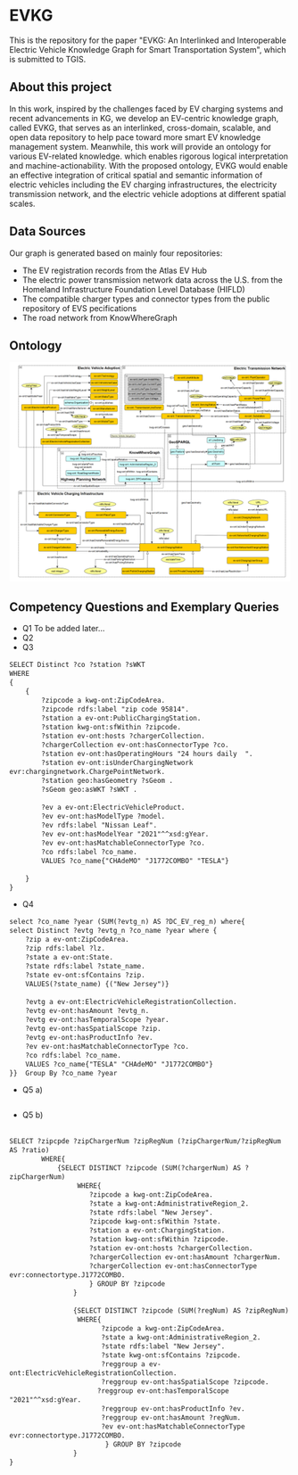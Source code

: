 # EVKG
This is the repository for the paper "EVKG: An Interlinked and Interoperable Electric Vehicle Knowledge Graph for Smart Transportation System", which is submitted to TGIS.
## About this project
In this work, inspired by the challenges faced by EV charging systems and recent advancements in KG, we develop an EV-centric knowledge graph, called EVKG, that serves as an interlinked, cross-domain, scalable, and open data repository to help pace toward more smart EV knowledge management system. Meanwhile, this work will provide an ontology for various EV-related knowledge. which enables rigorous logical interpretation and machine-actionability. With the proposed ontology, EVKG would enable an effective integration of critical spatial and semantic information of electric vehicles including the EV charging infrastructures, the electricity transmission network,
and the electric vehicle adoptions at different spatial scales.
## Data Sources 
Our graph is generated based on mainly four repositories: 
* The EV registration records from the Atlas EV Hub
* The electric power transmission network data across the U.S. from the Homeland Infrastructure Foundation Level Database (HIFLD)
* The compatible charger types and connector types from the public repository of EVS pecifications
* The road network from KnowWhereGraph
## Ontology
<p align="center">
    <img src="https://github.com/EVKG/evkg/blob/main/ontology.png" alt="framework" >
</p>

## Competency Questions and Exemplary Queries
* Q1
To be added later...
* Q2
* Q3
```
SELECT Distinct ?co ?station ?sWKT
WHERE
{
    {    
        ?zipcode a kwg-ont:ZipCodeArea.
        ?zipcode rdfs:label "zip code 95814".
        ?station a ev-ont:PublicChargingStation.
        ?station kwg-ont:sfWithin ?zipcode.
        ?station ev-ont:hosts ?chargerCollection. 
        ?chargerCollection ev-ont:hasConnectorType ?co.
        ?station ev-ont:hasOperatingHours "24 hours daily  ".
        ?station ev-ont:isUnderChargingNetwork evr:chargingnetwork.ChargePointNetwork.
        ?station geo:hasGeometry ?sGeom .
        ?sGeom geo:asWKT ?sWKT .
        
        ?ev a ev-ont:ElectricVehicleProduct.
        ?ev ev-ont:hasModelType ?model.
        ?ev rdfs:label "Nissan Leaf".
        ?ev ev-ont:hasModelYear "2021"^^xsd:gYear.
        ?ev ev-ont:hasMatchableConnectorType ?co.
        ?co rdfs:label ?co_name.
        VALUES ?co_name{"CHAdeMO" "J1772COMBO" "TESLA"}

    }
}
```
* Q4
```
select ?co_name ?year (SUM(?evtg_n) AS ?DC_EV_reg_n) where{
select Distinct ?evtg ?evtg_n ?co_name ?year where { 
	?zip a ev-ont:ZipCodeArea.
    ?zip rdfs:label ?lz.
    ?state a ev-ont:State.
    ?state rdfs:label ?state_name.
    ?state ev-ont:sfContains ?zip.
    VALUES(?state_name) {("New Jersey")}

	?evtg a ev-ont:ElectricVehicleRegistrationCollection.
    ?evtg ev-ont:hasAmount ?evtg_n.
    ?evtg ev-ont:hasTemporalScope ?year.
    ?evtg ev-ont:hasSpatialScope ?zip.
    ?evtg ev-ont:hasProductInfo ?ev.
    ?ev ev-ont:hasMatchableConnectorType ?co.
    ?co rdfs:label ?co_name.
    VALUES ?co_name{"TESLA" "CHAdeMO" "J1772COMBO"}
}}  Group By ?co_name ?year

```
* Q5 a)
```

```
* Q5 b)
```

SELECT ?zipcpde ?zipChargerNum ?zipRegNum (?zipChargerNum/?zipRegNum AS ?ratio)
        WHERE{
            {SELECT DISTINCT ?zipcode (SUM(?chargerNum) AS ?zipChargerNum)
                 WHERE{
                    ?zipcode a kwg-ont:ZipCodeArea.
                    ?state a kwg-ont:AdministrativeRegion_2.
                    ?state rdfs:label "New Jersey".
                    ?zipcode kwg-ont:sfWithin ?state.
                    ?station a ev-ont:ChargingStation.
                    ?station kwg-ont:sfWithin ?zipcode.
                    ?station ev-ont:hosts ?chargerCollection. 
                    ?chargerCollection ev-ont:hasAmount ?chargerNum.
                    ?chargerCollection ev-ont:hasConnectorType evr:connectortype.J1772COMBO.
                    } GROUP BY ?zipcode
                }

                {SELECT DISTINCT ?zipcode (SUM(?regNum) AS ?zipRegNum)
                 WHERE{
                       ?zipcode a kwg-ont:ZipCodeArea.
                       ?state a kwg-ont:AdministrativeRegion_2.
                       ?state rdfs:label "New Jersey".
                       ?state kwg-ont:sfContains ?zipcode.
                       ?reggroup a ev-ont:ElectricVehicleRegistrationCollection.
                       ?reggroup ev-ont:hasSpatialScope ?zipcode.
                      ?reggroup ev-ont:hasTemporalScope "2021"^^xsd:gYear.
                       ?reggroup ev-ont:hasProductInfo ?ev. 
                       ?reggroup ev-ont:hasAmount ?regNum.
                       ?ev ev-ont:hasMatchableConnectorType evr:connectortype.J1772COMBO.
                        } GROUP BY ?zipcode
                }
}
```



